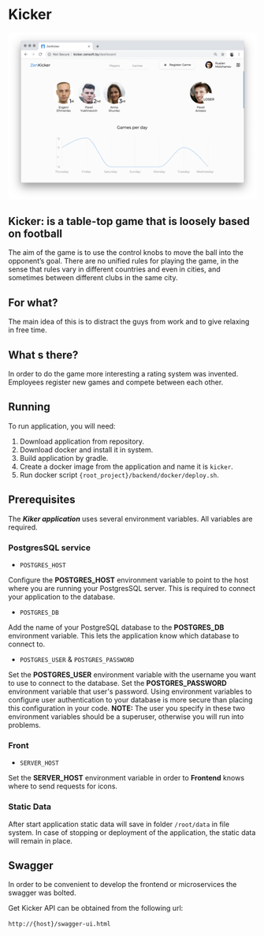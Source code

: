 # Kicker

[![Screenshots](docs/screenshots/animation.webp)](http://kicker.zensoft.by)

## Kicker:  is a table-top game that is loosely based on football

The aim of the game is to use the control knobs to move the ball into the 
opponent’s goal. There are no unified rules for playing the game, in the 
sense that rules vary in different countries and even in cities, and sometimes
between different clubs in the same city.

## For what?

The main idea of this is to distract the guys from work and to give relaxing in 
free time.

## What s there?

In order to do the game more interesting a rating system was invented. Employees 
register new games and compete between each other. 

## Running

To run application, you will need:
 1) Download application from repository.
 2) Download docker and install it in system.
 3) Build application by gradle.
 4) Create a docker image from the application and name it is `kicker`.
 5) Run docker script `{root_project}/backend/docker/deploy.sh`.

## Prerequisites

The **_Kiker application_** uses several environment variables. All variables are required.

### PostgresSQL service

* `POSTGRES_HOST`

Configure the **POSTGRES_HOST** environment variable to point to the host where 
you are running your PostgresSQL server. This is required to connect your 
application to the database.

* `POSTGRES_DB`

Add the name of your PostgreSQL database to the **POSTGRES_DB** environment 
variable. This lets the application know which database to connect to.

* `POSTGRES_USER` & `POSTGRES_PASSWORD`

Set the **POSTGRES_USER** environment variable with the username you want to 
use to connect to the database.  Set the **POSTGRES_PASSWORD** environment 
variable that user's password. Using environment variables to configure user 
authentication to your database is more secure than placing this configuration 
in your code. **NOTE:** The user you specify in these two environment variables
should be a superuser, otherwise you will run into problems.

### Front

* `SERVER_HOST`

Set the **SERVER_HOST** environment variable in order to **Frontend** knows where to 
send requests for icons. 

### Static Data
After start application static data will save in folder `/root/data` in file system.
In case of stopping or deployment of the application, the static data will 
remain in place.

## Swagger
In order to be convenient to develop the frontend or microservices the swagger 
was bolted.

Get Kicker API can be obtained from the following url:

`http://{host}/swagger-ui.html`
